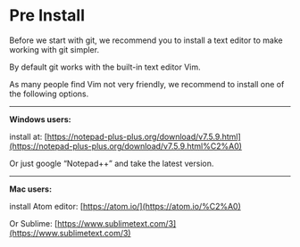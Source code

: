 # Pre Install

Before we start with git, we recommend you to install a text editor to make working with git simpler.

  

By default git works with the built-in text editor Vim.

As many people find Vim not very friendly, we recommend to install one of the following options.

  

----------

  

**Windows users:**

install at: [https://notepad-plus-plus.org/download/v7.5.9.html](https://notepad-plus-plus.org/download/v7.5.9.html%C2%A0)

  

Or just google “Notepad++” and take the latest version.

  

  

----------

  

**Mac users:**

install Atom editor: [https://atom.io/](https://atom.io/%C2%A0)

Or Sublime: [https://www.sublimetext.com/3](https://www.sublimetext.com/3)